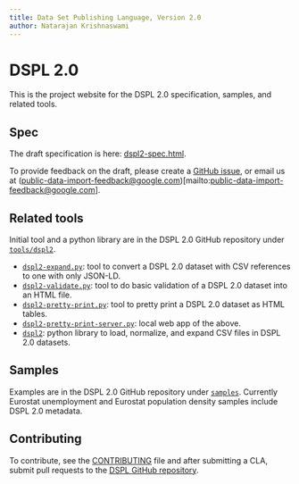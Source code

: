 ```yaml
---
title: Data Set Publishing Language, Version 2.0
author: Natarajan Krishnaswami
---
```

# DSPL 2.0
This is the project website for the DSPL 2.0 specification, samples, and related tools.

## Spec

The draft specification is here: [dspl2-spec.html](dspl2-spec.html).

To provide feedback on the draft, please create a [GitHub issue](https://github.com/google/dspl/issues), or email us at (public-data-import-feedback@google.com)[mailto:public-data-import-feedback@google.com].

## Related tools

Initial tool and a python library are in the DSPL 2.0 GitHub repository under [`tools/dspl2`](https://github.com/google/dspl/tree/master/tools/dspl2).

* [`dspl2-expand.py`](https://github.com/google/dspl/blob/master/tools/dspl2/scripts/dspl2-expand.py): tool to convert a DSPL 2.0 dataset with CSV references to one with only JSON-LD.
* [`dspl2-validate.py`](https://github.com/google/dspl/blob/master/tools/dspl2/scripts/dspl2-validate.py): tool to do basic validation of a DSPL 2.0 dataset into an HTML file.
* [`dspl2-pretty-print.py`](https://github.com/google/dspl/blob/master/tools/dspl2/scripts/dspl2-pretty-print.py): tool to pretty print a DSPL 2.0 dataset as HTML tables.
* [`dspl2-pretty-print-server.py`](https://github.com/google/dspl/blob/master/tools/dspl2/scripts/dspl2-pretty-print-server.py): local web app of the above.
* [`dspl2`](https://github.com/google/dspl/tree/master/tools/dspl2/dspl2): python library to load, normalize, and expand CSV files in DSPL 2.0 datasets.

## Samples

Examples are in the DSPL 2.0 GitHub repository under [`samples`](https://github.com/google/dspl/tree/master/samples). Currently Eurostat unemployment and Eurostat population density samples include DSPL 2.0 metadata.

## Contributing

To contribute, see the [CONTRIBUTING](CONTRIBUTING.html) file and after submitting a CLA, submit pull requests to the [DSPL GitHub repository](https://github.com/google/dspl).
